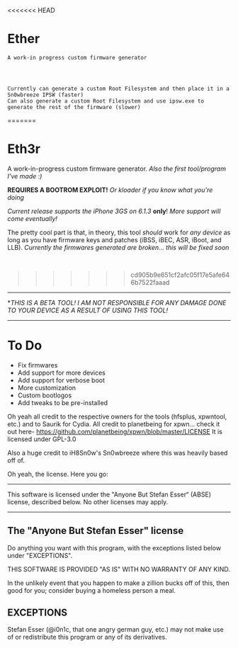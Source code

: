 <<<<<<< HEAD
# Ether

	A work-in progress custom firmware generator
	
	
	
	
	Currently can generate a custom Root Filesystem and then place it in a Sn0wbreeze IPSW (faster)
	Can also generate a custom Root Filesystem and use ipsw.exe to generate the rest of the firmware (slower)
	
	
	
=======
# Eth3r

A work-in-progress custom firmware generator.
  *Also the first tool/program I've made :)*

 **REQUIRES A BOOTROM EXPLOIT!**
   *Or kloader if you know what you're doing*
  
  *Current release supports the iPhone 3GS on 6.1.3* **only**!
  *More support will come eventually!*
  
  The pretty cool part is that, in theory, this tool *should* work for *any device* as long as you have firmware keys and patches (iBSS, iBEC, ASR, iBoot, and LLB).
    *Currently the firmwares generated are broken... this will be fixed soon*
  
  
  &nbsp;
  &nbsp;
  
  
>>>>>>> cd905b9e651cf2afc05f17e5afe646b7522faaad
  * * * * * 
  **THIS IS A BETA TOOL! I AM NOT RESPONSIBLE FOR ANY DAMAGE DONE TO YOUR DEVICE AS A RESULT OF USING THIS TOOL!*
  * * * * * 

  
  # To Do
  
  - Fix firmwares
  - Add support for more devices
  - Add support for verbose boot
  - More customization
  - Custom bootlogos
  - Add tweaks to be pre-installed
  
Oh yeah all credit to the respective owners for the tools (hfsplus, xpwntool, etc.) and to Saurik for Cydia.
All credit to planetbeing for xpwn... check it out here- https://github.com/planetbeing/xpwn/blob/master/LICENSE
  It is licensed under GPL-3.0
  
Also a huge credit to iH8Sn0w's Sn0wbreeze where this was heavily based off of. 


Oh yeah, the license. Here you go:


*  *  *  *  *

This software is licensed under the "Anyone But Stefan Esser“
(ABSE) license, described below. No other licenses may apply.


--------------------------------------------
The "Anyone But Stefan Esser" license
--------------------------------------------

Do anything you want with this program, with the exceptions listed
below under "EXCEPTIONS".

THIS SOFTWARE IS PROVIDED "AS IS" WITH NO WARRANTY OF ANY KIND.

In the unlikely event that you happen to make a zillion bucks off of
this, then good for you; consider buying a homeless person a meal.


EXCEPTIONS
----------

Stefan Esser (@i0n1c, that one angry german guy, etc.) may not make use of or
redistribute this program or any of its derivatives.
